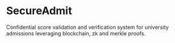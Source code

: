 # SecureAdmit
Confidential score validation and verification system for university admissions leveraging blockchain, zk and merkle proofs.
